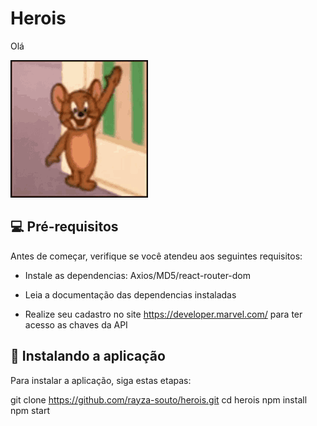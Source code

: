 # Herois

Olá

<img src="images/oi.gif" alt="Saudacao">

## 💻 Pré-requisitos

Antes de começar, verifique se você atendeu aos seguintes requisitos:

- Instale as dependencias: 
Axios/MD5/react-router-dom

- Leia a documentação das dependencias instaladas

- Realize seu cadastro no site https://developer.marvel.com/ para ter acesso as chaves da API

## 🚀 Instalando a aplicação

Para instalar a aplicação, siga estas etapas:

git clone https://github.com/rayza-souto/herois.git
cd herois
npm install
npm start
